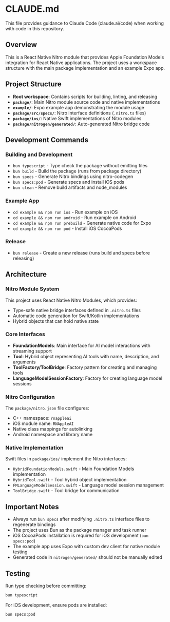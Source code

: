 # CLAUDE.md

This file provides guidance to Claude Code (claude.ai/code) when working with code in this repository.

## Overview

This is a React Native Nitro module that provides Apple Foundation Models integration for React Native applications. The project uses a workspace structure with the main package implementation and an example Expo app.

## Project Structure

- **Root workspace**: Contains scripts for building, linting, and releasing
- **`package/`**: Main Nitro module source code and native implementations
- **`example/`**: Expo example app demonstrating the module usage
- **`package/src/specs/`**: Nitro interface definitions (`.nitro.ts` files)
- **`package/ios/`**: Native Swift implementations of Nitro modules
- **`package/nitrogen/generated/`**: Auto-generated Nitro bridge code

## Development Commands

### Building and Development
- `bun typescript` - Type check the package without emitting files
- `bun build` - Build the package (runs from package directory)
- `bun specs` - Generate Nitro bindings using nitro-codegen
- `bun specs:pod` - Generate specs and install iOS pods
- `bun clean` - Remove build artifacts and node_modules

### Example App
- `cd example && npm run ios` - Run example on iOS
- `cd example && npm run android` - Run example on Android
- `cd example && npm run prebuild` - Generate native code for Expo
- `cd example && npm run pod` - Install iOS CocoaPods

### Release
- `bun release` - Create a new release (runs build and specs before releasing)

## Architecture

### Nitro Module System
This project uses React Native Nitro Modules, which provides:
- Type-safe native bridge interfaces defined in `.nitro.ts` files
- Automatic code generation for Swift/Kotlin implementations
- Hybrid objects that can hold native state

### Core Interfaces
- **FoundationModels**: Main interface for AI model interactions with streaming support
- **Tool**: Hybrid object representing AI tools with name, description, and arguments
- **ToolFactory/ToolBridge**: Factory pattern for creating and managing tools
- **LanguageModelSessionFactory**: Factory for creating language model sessions

### Nitro Configuration
The `package/nitro.json` file configures:
- C++ namespace: `rnappleai`
- iOS module name: `RNAppleAI`
- Native class mappings for autolinking
- Android namespace and library name

### Native Implementation
Swift files in `package/ios/` implement the Nitro interfaces:
- `HybridFoundationModels.swift` - Main Foundation Models implementation
- `HybridTool.swift` - Tool hybrid object implementation
- `FMLanguageModelSession.swift` - Language model session management
- `ToolBridge.swift` - Tool bridge for communication

## Important Notes

- Always run `bun specs` after modifying `.nitro.ts` interface files to regenerate bindings
- The project uses Bun as the package manager and task runner
- iOS CocoaPods installation is required for iOS development (`bun specs:pod`)
- The example app uses Expo with custom dev client for native module testing
- Generated code in `nitrogen/generated/` should not be manually edited

## Testing

Run type checking before committing:
```bash
bun typescript
```

For iOS development, ensure pods are installed:
```bash
bun specs:pod
```